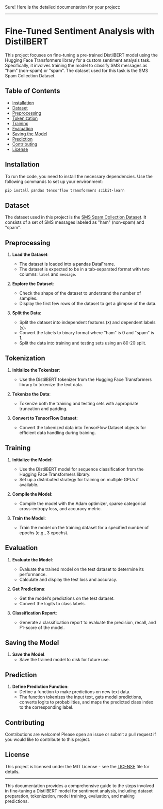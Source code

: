 Sure! Here is the detailed documentation for your project:

---

# Fine-Tuned Sentiment Analysis with DistilBERT

This project focuses on fine-tuning a pre-trained DistilBERT model using the Hugging Face Transformers library for a custom sentiment analysis task. Specifically, it involves training the model to classify SMS messages as "ham" (non-spam) or "spam". The dataset used for this task is the SMS Spam Collection Dataset.

## Table of Contents
- [Installation](#installation)
- [Dataset](#dataset)
- [Preprocessing](#preprocessing)
- [Tokenization](#tokenization)
- [Training](#training)
- [Evaluation](#evaluation)
- [Saving the Model](#saving-the-model)
- [Prediction](#prediction)
- [Contributing](#contributing)
- [License](#license)

## Installation

To run the code, you need to install the necessary dependencies. Use the following commands to set up your environment:

```bash
pip install pandas tensorflow transformers scikit-learn
```

## Dataset

The dataset used in this project is the [SMS Spam Collection Dataset](https://archive.ics.uci.edu/ml/datasets/SMS+Spam+Collection). It consists of a set of SMS messages labeled as "ham" (non-spam) and "spam".

## Preprocessing

1. **Load the Dataset**:
    - The dataset is loaded into a pandas DataFrame.
    - The dataset is expected to be in a tab-separated format with two columns: `label` and `message`.

2. **Explore the Dataset**:
    - Check the shape of the dataset to understand the number of samples.
    - Display the first few rows of the dataset to get a glimpse of the data.

3. **Split the Data**:
    - Split the dataset into independent features (`X`) and dependent labels (`y`).
    - Convert the labels to binary format where "ham" is 0 and "spam" is 1.
    - Split the data into training and testing sets using an 80-20 split.

## Tokenization

1. **Initialize the Tokenizer**:
    - Use the DistilBERT tokenizer from the Hugging Face Transformers library to tokenize the text data.

2. **Tokenize the Data**:
    - Tokenize both the training and testing sets with appropriate truncation and padding.

3. **Convert to TensorFlow Dataset**:
    - Convert the tokenized data into TensorFlow Dataset objects for efficient data handling during training.

## Training

1. **Initialize the Model**:
    - Use the DistilBERT model for sequence classification from the Hugging Face Transformers library.
    - Set up a distributed strategy for training on multiple GPUs if available.

2. **Compile the Model**:
    - Compile the model with the Adam optimizer, sparse categorical cross-entropy loss, and accuracy metric.

3. **Train the Model**:
    - Train the model on the training dataset for a specified number of epochs (e.g., 3 epochs).

## Evaluation

1. **Evaluate the Model**:
    - Evaluate the trained model on the test dataset to determine its performance.
    - Calculate and display the test loss and accuracy.

2. **Get Predictions**:
    - Get the model's predictions on the test dataset.
    - Convert the logits to class labels.

3. **Classification Report**:
    - Generate a classification report to evaluate the precision, recall, and F1-score of the model.

## Saving the Model

1. **Save the Model**:
    - Save the trained model to disk for future use.

## Prediction

1. **Define Prediction Function**:
    - Define a function to make predictions on new text data.
    - The function tokenizes the input text, gets model predictions, converts logits to probabilities, and maps the predicted class index to the corresponding label.

## Contributing

Contributions are welcome! Please open an issue or submit a pull request if you would like to contribute to this project.

## License

This project is licensed under the MIT License - see the [LICENSE](LICENSE) file for details.

---

This documentation provides a comprehensive guide to the steps involved in fine-tuning a DistilBERT model for sentiment analysis, including dataset preparation, tokenization, model training, evaluation, and making predictions.

